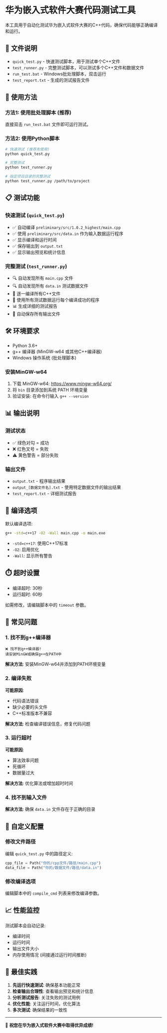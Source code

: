 # 华为嵌入式软件大赛代码测试工具

本工具用于自动化测试华为嵌入式软件大赛的C++代码，确保代码能够正确编译和运行。

## 📁 文件说明

- `quick_test.py` - 快速测试脚本，用于测试单个C++文件
- `test_runner.py` - 完整测试脚本，可以测试多个C++文件和数据文件
- `run_test.bat` - Windows批处理脚本，双击运行
- `test_report.txt` - 生成的测试报告文件

## 🚀 使用方法

### 方法1: 使用批处理脚本 (推荐)
直接双击 `run_test.bat` 文件即可运行测试。

### 方法2: 使用Python脚本
```bash
# 快速测试 (推荐先使用)
python quick_test.py

# 完整测试
python test_runner.py

# 指定项目目录的完整测试
python test_runner.py /path/to/project
```

## 📋 测试功能

### 快速测试 (`quick_test.py`)
- ✅ 自动编译 `preliminary/src/1.0.2_highest/main.cpp`
- ✅ 使用 `preliminary/src/data.in` 作为输入数据运行程序
- ✅ 显示编译和运行时间
- ✅ 保存输出到 `output.txt`
- ✅ 显示输出预览和统计信息

### 完整测试 (`test_runner.py`)
- 🔍 自动发现所有 `main.cpp` 文件
- 🔍 自动发现所有 `data.in` 测试数据文件
- 🔨 逐一编译所有C++文件
- 🏃 使用所有测试数据运行每个编译成功的程序
- 📊 生成详细的测试报告
- 💾 自动保存所有输出文件

## 🛠️ 环境要求

- Python 3.6+ 
- g++ 编译器 (MinGW-w64 或其他C++编译器)
- Windows 操作系统 (批处理脚本)

### 安装MinGW-w64
1. 下载 MinGW-w64: https://www.mingw-w64.org/
2. 将 `bin` 目录添加到系统 PATH 环境变量
3. 验证安装: 在命令行输入 `g++ --version`

## 📊 输出说明

### 测试状态
- ✅ 绿色对勾 = 成功
- ❌ 红色叉号 = 失败
- ⚠️ 黄色警告 = 部分失败

### 输出文件
- `output.txt` - 程序输出结果
- `output_[数据文件名].txt` - 使用特定数据文件的输出结果
- `test_report.txt` - 详细测试报告

## 🔧 编译选项

默认编译选项:
```bash
g++ -std=c++17 -O2 -Wall main.cpp -o main.exe
```

- `-std=c++17`: 使用C++17标准
- `-O2`: 启用优化
- `-Wall`: 显示所有警告

## ⏱️ 超时设置

- 编译超时: 30秒
- 运行超时: 60秒

如需修改，请编辑脚本中的 `timeout` 参数。

## 🐛 常见问题

### 1. 找不到g++编译器
```
❌ 找不到g++编译器!
请安装MinGW或确保g++在PATH中
```
**解决方法**: 安装MinGW-w64并添加到PATH环境变量

### 2. 编译失败
**可能原因**:
- 代码语法错误
- 缺少必要的头文件
- C++标准版本不兼容

**解决方法**: 检查编译错误信息，修复代码问题

### 3. 运行超时
**可能原因**:
- 算法效率问题
- 死循环
- 数据量过大

**解决方法**: 优化算法或增加超时时间

### 4. 找不到输入文件
**解决方法**: 确保 `data.in` 文件存在于正确的目录

## 📝 自定义配置

### 修改文件路径
编辑 `quick_test.py` 中的路径定义:
```python
cpp_file = Path("你的/cpp文件/路径/main.cpp")
data_file = Path("你的/数据文件/路径/data.in")
```

### 修改编译选项
编辑脚本中的 `compile_cmd` 列表来修改编译参数。

## 📈 性能监控

测试脚本会自动记录:
- 编译时间
- 运行时间
- 输出文件大小
- 内存使用情况 (间接通过运行时间推断)

## 🎯 最佳实践

1. **先运行快速测试**: 确保基本功能正常
2. **检查输出合理性**: 查看输出预览和统计信息
3. **分析测试报告**: 关注失败的测试用例
4. **优化性能**: 关注运行时间，优化算法
5. **多次测试**: 确保结果的一致性

---

🎉 **祝您在华为嵌入式软件大赛中取得优异成绩!**
